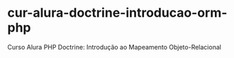 # cur-alura-doctrine-introducao-orm-php
Curso Alura PHP Doctrine: Introdução ao Mapeamento Objeto-Relacional
